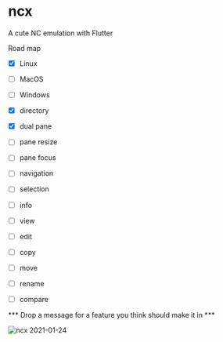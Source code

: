 # ncx

A cute NC emulation with Flutter

Road map
- [x] Linux
- [ ] MacOS
- [ ] Windows

- [x] directory
- [x] dual pane
- [ ] pane resize
- [ ] pane focus
- [ ] navigation
- [ ] selection
- [ ] info
- [ ] view
- [ ] edit
- [ ] copy
- [ ] move
- [ ] rename
- [ ] compare

*** Drop a message for a feature you think should make it in ***


![ncx 2021-01-24](https://github.com/swipelab/ncx/tree/master/docs/screenshot-2021-01-24.png "ncx 2021-01-24")